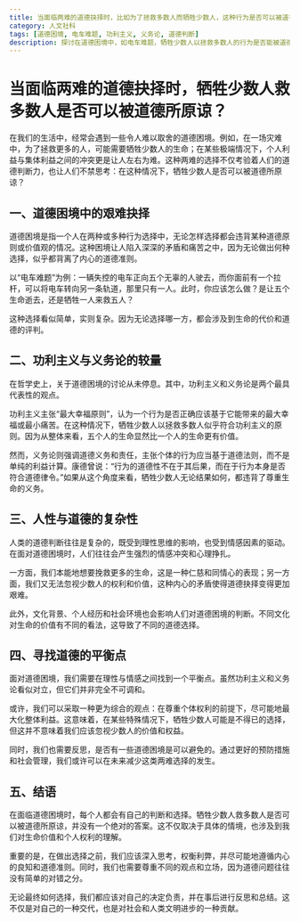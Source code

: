```yaml
---
title: 当面临两难的道德抉择时，比如为了拯救多数人而牺牲少数人，这种行为是否可以被道德所原谅？
category: 人文社科
tags: [道德困境, 电车难题, 功利主义, 义务论, 道德判断]
description: 探讨在道德困境中，如电车难题，牺牲少数人以拯救多数人的行为是否能被道德原谅。分析功利主义与义务论两种哲学观点，并讨论如何在理性与情感间寻找平衡，尊重个体权利同时最大化整体利益。文章强调面对道德抉择时深入思考、权衡利弊及遵循内心良知的重要性。
---
```

# 当面临两难的道德抉择时，牺牲少数人救多数人是否可以被道德所原谅？

在我们的生活中，经常会遇到一些令人难以取舍的道德困境。例如，在一场灾难中，为了拯救更多的人，可能需要牺牲少数人的生命；在某些极端情况下，个人利益与集体利益之间的冲突更是让人左右为难。这种两难的选择不仅考验着人们的道德判断力，也让人们不禁思考：在这种情况下，牺牲少数人是否可以被道德所原谅？

## 一、道德困境中的艰难抉择

道德困境是指一个人在两种或多种行为选择中，无论怎样选择都会违背某种道德原则或价值观的情况。这种困境让人陷入深深的矛盾和痛苦之中，因为无论做出何种选择，似乎都背离了内心的道德准则。

以“电车难题”为例：一辆失控的电车正向五个无辜的人驶去，而你面前有一个拉杆，可以将电车转向另一条轨道，那里只有一人。此时，你应该怎么做？是让五个生命逝去，还是牺牲一人来救五人？

这种选择看似简单，实则复杂。因为无论选择哪一方，都会涉及到生命的代价和道德的评判。

## 二、功利主义与义务论的较量

在哲学史上，关于道德困境的讨论从未停息。其中，功利主义和义务论是两个最具代表性的观点。

功利主义主张“最大幸福原则”，认为一个行为是否正确应该基于它能带来的最大幸福或最小痛苦。在这种情况下，牺牲少数人以拯救多数人似乎符合功利主义的原则。因为从整体来看，五个人的生命显然比一个人的生命更有价值。

然而，义务论则强调道德义务和责任，主张个体的行为应当基于道德法则，而不是单纯的利益计算。康德曾说：“行为的道德性不在于其后果，而在于行为本身是否符合道德律令。”如果从这个角度来看，牺牲少数人无论结果如何，都违背了尊重生命的义务。

## 三、人性与道德的复杂性

人类的道德判断往往是复杂的，既受到理性思维的影响，也受到情感因素的驱动。在面对道德困境时，人们往往会产生强烈的情感冲突和心理挣扎。

一方面，我们本能地想要挽救更多的生命，这是一种仁慈和同情心的表现；另一方面，我们又无法忽视少数人的权利和价值，这种内心的矛盾使得道德抉择变得更加艰难。

此外，文化背景、个人经历和社会环境也会影响人们对道德困境的判断。不同文化对生命的价值有不同的看法，这导致了不同的道德选择。

## 四、寻找道德的平衡点

面对道德困境，我们需要在理性与情感之间找到一个平衡点。虽然功利主义和义务论看似对立，但它们并非完全不可调和。

或许，我们可以采取一种更为综合的观点：在尊重个体权利的前提下，尽可能地最大化整体利益。这意味着，在某些特殊情况下，牺牲少数人可能是不得已的选择，但这并不意味着我们应该忽视少数人的价值和权益。

同时，我们也需要反思，是否有一些道德困境是可以避免的。通过更好的预防措施和社会管理，我们或许可以在未来减少这类两难选择的发生。

## 五、结语

在面临道德困境时，每个人都会有自己的判断和选择。牺牲少数人救多数人是否可以被道德所原谅，并没有一个绝对的答案。这不仅取决于具体的情境，也涉及到我们对生命价值和个人权利的理解。

重要的是，在做出选择之前，我们应该深入思考，权衡利弊，并尽可能地遵循内心的良知和道德准则。同时，我们也需要尊重不同的观点和立场，因为道德问题往往没有简单的对错之分。

无论最终如何选择，我们都应该对自己的决定负责，并在事后进行反思和总结。这不仅是对自己的一种交代，也是对社会和人类文明进步的一种贡献。